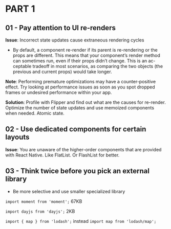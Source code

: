 # PART 1

## 01 - Pay attention to UI re-renders

**Issue**: Incorrect state updates cause extraneous rendering cycles

- By default, a component re-render if its parent is re-rendering or the props are different. This means that your component’s render method
  can sometimes run, even if their props didn’t change. This is an ac-
  ceptable tradeoff in most scenarios, as comparing the two objects
  (the previous and current props) would take longer.

**Note**: Performing premature optimizations may have a counter-positive effect. Try looking at performance issues as soon as you spot dropped frames or undesired performance within your app.

**Solution**: Profile with Flipper and find out what are the causes for re-render. Optimize the number of state updates and use memoized components when needed. Atomic state.

## 02 - Use dedicated components for certain layouts

**Issue**: You are unaware of the higher-order components that are provided with React Native. Like FlatList. Or FlashList for better.

## 03 - Think twice before you pick an external library

- Be more selective and use smaller specialized library

`import moment from 'moment';` 67KB

`import dayjs from 'dayjs';` 2KB

`import { map } from 'lodash';` instead `import map from 'lodash/map';`
